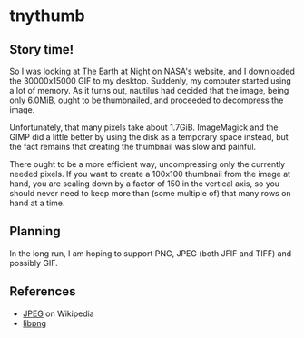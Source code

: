 # tnythumb

## Story time!

So I was looking at [The Earth at Night] on NASA's website, and I
downloaded the 30000x15000 GIF to my desktop. Suddenly, my computer
started using a lot of memory. As it turns out, nautilus had decided
that the image, being only 6.0MiB, ought to be thumbnailed, and proceeded
to decompress the image.

Unfortunately, that many pixels take about 1.7GiB. ImageMagick and the
GIMP did a little better by using the disk as a temporary space instead,
but the fact remains that creating the thumbnail was slow and painful.

There ought to be a more efficient way, uncompressing only the currently
needed pixels. If you want to create a 100x100 thumbnail from the image
at hand, you are scaling down by a factor of 150 in the vertical axis,
so you should never need to keep more than (some multiple of) that many
rows on hand at a time.

[The Earth at Night]: http://visibleearth.nasa.gov/view_rec.php?id=1438

## Planning

In the long run, I am hoping to support PNG, JPEG (both JFIF and TIFF)
and possibly GIF.

## References

* [JPEG](https://secure.wikimedia.org/wikipedia/en/wiki/JPEG) on Wikipedia
* [libpng](http://www.libpng.org/pub/png/libpng.html)
